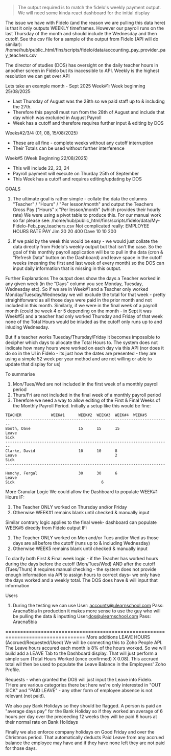 > The output required is to match the fidelo's weekly payment output. We will need some kinda react dashboard for the initial display

  The issue we have with Fidelo (and the reason we are pulling this data here) is that it only outputs WEEKLY timeframes. However our payroll runs on the last
  Thursday of the month and should include the Wednesday and then cutoff. See the csv file for a sample of the output from Fidelo (API will do similar): /home/hub/public_html/fins/scripts/fidelo/data/accounting_pay_provider_pay_teachers.csv

  The director of studies (DOS) has oversight on the daily teacher hours in anoother screen in Fidelo but its inacessible to API. Weekly is the highest
  resolution we can get over API

  Lets take an example month - Sept 2025
  Week#1: Week beginning 25/08/2025
  - Last Thursday of August was the 28th so we paid staff up to & including the 27th.
  - Therefore this payroll must run from the 28th of August and include that day which was excluded in August Payroll
  - Week has a cutoff and therefore requires further input & editing by DOS

  Weeks#2/3/4 (01, 08, 15/08/2025)
  - These are all fine - complete weeks without any cutoff interruption
  - Their Totals can be used without further interference

  Week#5 (Week Beginning 22/08/2025)
  - This will include 22, 23, 24
  - Payroll payment will execute on Thurday 25th of September
  - This Week has a cutoff and requires editing/updating by DOS

  GOALS
  1) The ultimate goal is rather simple - collate the data the columns "Teacher" / "Hours" / "Per lesson/month" and output the Teachers Gross Pay ("Hours" x "Per lesson/month" (which provides their hourly rate)
  We were using a pivot table to produce this. For our manual work so far please see: /home/hub/public_html/fins/scripts/fidelo/data/My-Fidelo-Feb_pay_teachers.csv
  Not complicated really:
    EMPLOYEE	  HOURS   RATE    PAY
    Jim           20      20      400
    Dave          10      10      200

  2) If we paid by the week this would be easy - we would just collate the data directly from Fidelo's weekly output but that isn't the case. So the goal of
  this monthly payroll application will be to pull in the data (cron & "Refresh Data" button on the Dashboard) and leave space in the cutoff weeks (meaning the
  first and last week of every month) so the DOS can input daily information that is missing in this output.

  Further Explanations
  The output does show the days a Teacher worked in any given week (in the "Days" column you see Monday, Tuesday, Wednesday etc). So if we are in Week#1 and a
  Teacher only worked Monday/Tuesday/Wednesday we will exclude the total for that week - pretty straightforward as all those days were paid in the prior month
  and not included in this month. Similarly, if we were in the final week of a payroll month (could be week 4 or 5 depending on the month - in Sept it was
  Week#5) and a teacher had only worked Thursday and Friday of that week none of the Total Hours would be inluded as the cutoff only runs up to and inluding
  Wednesday.

  But if a teacher works Tuesday/Thursday/Friday it becomes impossible to decipher which days to allocate the Total Hours to. The system does not indicate how
  many hours were worked on each day via this API (nor does it do so in the UI in Fidelo - its just how the dates are presented - they are using a simple 52
  week per year method and are not willing or able to update that display for us)

  To summarise
  1) Mon/Tues/Wed are not included in the first week of a monthly payroll period
  2) Thurs/Fri are not included in the final week of a monthly payroll  period 
  3) Therefore we need a way to allow editing of the First & Final Weeks of the Monthly Payroll Period. Initially a setup like this would be fine:

    TEACHER	            WEEK#1      WEEK#2	WEEK#3	WEEK#4	WEEK#5
    ------------------------------------------------------------------------
    Booth, Dave		                15	    15	    15	
    Leave
    Sick
    ------------------------------------------------------------------------
    Clarke, David		            10	    10	    8	
    Leave                                           2
    Sick
    ------------------------------------------------------------------------
    Henchy, Fergal		            30	    30	    6	
    Leave 
    Sick                                      6

More Granular Logic
We could allow the Dashboard to populate WEEK#1 Hours IF:
1) The Teacher ONLY worked on Thursday and/or Friday
2) Otherwise WEEK#1 remains blank until checked & manually input

Similar contrary logic applies to the final week- dashboard can populate WEEK#5 directly from Fidelo output IF:
1) The Teacher ONLY worked on Mon and/or Tues and/or Wed as those days are all before the cutoff (runs up to & including Wednesday)
2) Otherwise WEEK5 remains blank until checked & manually input

To clarify both First & Final week logic - if the Teacher has worked hours during the days before the cutoff (Mon/Tues/Wed) AND after the cutoff (Tues/Thurs) it requires manual checking - the system does not provide enough information via API to assign hours to correct days- we only have the days worked and a weekly total. The DOS does have & will input that information


Users
1) During the testing we can use
User: accounts@ulearnschool.com
Pass: Aracna5bia
In production it makes more sense to use the guy who will be pulling the data & inputting
User:dos@ulearnschool.com
Pass: Aracna5bia


=================================================================================
More additions
LEAVE HOURS (Accrued/Requested/Used)
We will be connecting this to Zoho People API. The Leave hours accured each month is 8% of the hours worked. So we will build add
a LEAVE Tab to the Dashboard display. That will just perform a simple sum (Total Hours Worked (once confirmed) X 0.08). This accrued
total wil then be used to populate the Leave Balance in the Employees' Zoho Profile. 

Requests - when granted the DOS will just input the Leave into Fidelo. THere are various categories there but here we're only interested 
in "OUT SICK" and "PAID LEAVE" - any other form of employee absence is not relevant (not paid).

We also pay Bank Holidays so they should be flagged. A person is paid an "average days pay" for the Bank Holiday so if they worked an 
average of 6 hours per day over the preceeding 12 weeks they will be paid 6 hours at their normal rate on Bank Holidays

Finally we also enforce company holidays on Good Friday and over the Christmas period. That automatically deducts Paid Leave from any 
accrued balance the employee may have and if they have none left they are not paid for those days.

